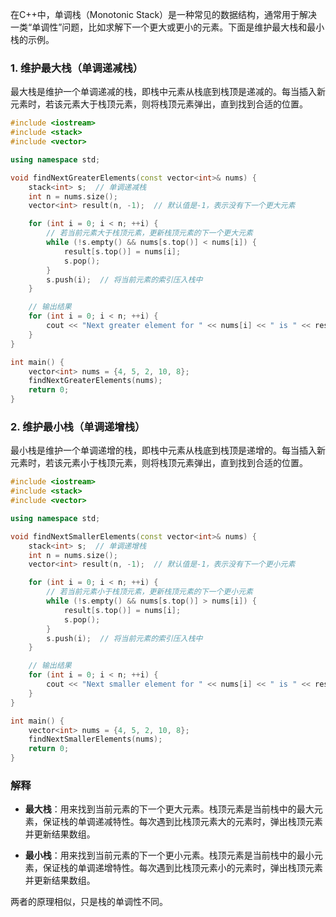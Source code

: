 在C++中，单调栈（Monotonic Stack）是一种常见的数据结构，通常用于解决一类“单调性”问题，比如求解下一个更大或更小的元素。下面是维护最大栈和最小栈的示例。

### 1. 维护最大栈（单调递减栈）

最大栈是维护一个单调递减的栈，即栈中元素从栈底到栈顶是递减的。每当插入新元素时，若该元素大于栈顶元素，则将栈顶元素弹出，直到找到合适的位置。

```cpp
#include <iostream>
#include <stack>
#include <vector>

using namespace std;

void findNextGreaterElements(const vector<int>& nums) {
    stack<int> s;  // 单调递减栈
    int n = nums.size();
    vector<int> result(n, -1);  // 默认值是-1，表示没有下一个更大元素

    for (int i = 0; i < n; ++i) {
        // 若当前元素大于栈顶元素，更新栈顶元素的下一个更大元素
        while (!s.empty() && nums[s.top()] < nums[i]) {
            result[s.top()] = nums[i];
            s.pop();
        }
        s.push(i);  // 将当前元素的索引压入栈中
    }

    // 输出结果
    for (int i = 0; i < n; ++i) {
        cout << "Next greater element for " << nums[i] << " is " << result[i] << endl;
    }
}

int main() {
    vector<int> nums = {4, 5, 2, 10, 8};
    findNextGreaterElements(nums);
    return 0;
}
```

### 2. 维护最小栈（单调递增栈）

最小栈是维护一个单调递增的栈，即栈中元素从栈底到栈顶是递增的。每当插入新元素时，若该元素小于栈顶元素，则将栈顶元素弹出，直到找到合适的位置。

```cpp
#include <iostream>
#include <stack>
#include <vector>

using namespace std;

void findNextSmallerElements(const vector<int>& nums) {
    stack<int> s;  // 单调递增栈
    int n = nums.size();
    vector<int> result(n, -1);  // 默认值是-1，表示没有下一个更小元素

    for (int i = 0; i < n; ++i) {
        // 若当前元素小于栈顶元素，更新栈顶元素的下一个更小元素
        while (!s.empty() && nums[s.top()] > nums[i]) {
            result[s.top()] = nums[i];
            s.pop();
        }
        s.push(i);  // 将当前元素的索引压入栈中
    }

    // 输出结果
    for (int i = 0; i < n; ++i) {
        cout << "Next smaller element for " << nums[i] << " is " << result[i] << endl;
    }
}

int main() {
    vector<int> nums = {4, 5, 2, 10, 8};
    findNextSmallerElements(nums);
    return 0;
}
```

### 解释

- **最大栈**：用来找到当前元素的下一个更大元素。栈顶元素是当前栈中的最大元素，保证栈的单调递减特性。每次遇到比栈顶元素大的元素时，弹出栈顶元素并更新结果数组。
    
- **最小栈**：用来找到当前元素的下一个更小元素。栈顶元素是当前栈中的最小元素，保证栈的单调递增特性。每次遇到比栈顶元素小的元素时，弹出栈顶元素并更新结果数组。
    

两者的原理相似，只是栈的单调性不同。